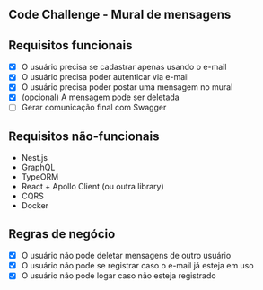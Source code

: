 ## Code Challenge - Mural de mensagens

## Requisitos funcionais

- [x] O usuário precisa se cadastrar apenas usando o e-mail
- [x] O usuário precisa poder autenticar via e-mail
- [x] O usuário precisa poder postar uma mensagem no mural
- [x] (opcional) A mensagem pode ser deletada
- [ ] Gerar comunicação final com Swagger

## Requisitos não-funcionais
- Nest.js
- GraphQL
- TypeORM
- React + Apollo Client (ou outra library)
- CQRS
- Docker
 
## Regras de negócio
- [x] O usuário não pode deletar mensagens de outro usuário
- [x] O usuário não pode se registrar caso o e-mail já esteja em uso
- [x] O usuário não pode logar caso não esteja registrado